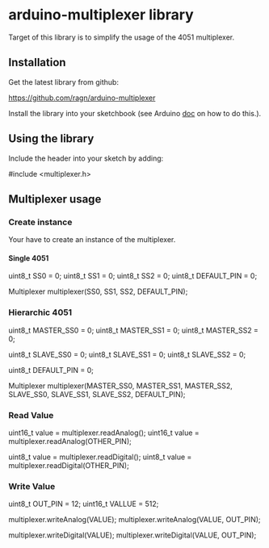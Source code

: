 # arduino-multiplexer library

Target of this library is to simplify the usage of the 4051 multiplexer.

## Installation

Get the latest library from github:

https://github.com/ragn/arduino-multiplexer

Install the library into your sketchbook (see Arduino [doc](http://arduino.cc/en/Guide/Libraries) on how to do this.).

## Using the library

Include the header into your sketch by adding:

#include <multiplexer.h>

## Multiplexer usage

### Create instance

Your have to create an instance of the multiplexer.

#### Single 4051

uint8_t SS0 = 0;
uint8_t SS1 = 0;
uint8_t SS2 = 0;
uint8_t DEFAULT_PIN = 0;

Multiplexer multiplexer(SS0, SS1, SS2, DEFAULT_PIN);

### Hierarchic 4051

uint8_t MASTER_SS0 = 0;
uint8_t MASTER_SS1 = 0;
uint8_t MASTER_SS2 = 0;

uint8_t SLAVE_SS0 = 0;
uint8_t SLAVE_SS1 = 0;
uint8_t SLAVE_SS2 = 0;

uint8_t DEFAULT_PIN = 0;

Multiplexer multiplexer(MASTER_SS0, MASTER_SS1, MASTER_SS2, SLAVE_SS0, SLAVE_SS1, SLAVE_SS2, DEFAULT_PIN);

### Read Value

uint16_t value = multiplexer.readAnalog();
uint16_t value = multiplexer.readAnalog(OTHER_PIN);

uint8_t value = multiplexer.readDigital();
uint8_t value = multiplexer.readDigital(OTHER_PIN);

### Write Value

uint8_t OUT_PIN = 12;
uint16_t VALLUE = 512;

multiplexer.writeAnalog(VALUE);
multiplexer.writeAnalog(VALUE, OUT_PIN);

multiplexer.writeDigital(VALUE);
multiplexer.writeDigital(VALUE, OUT_PIN);